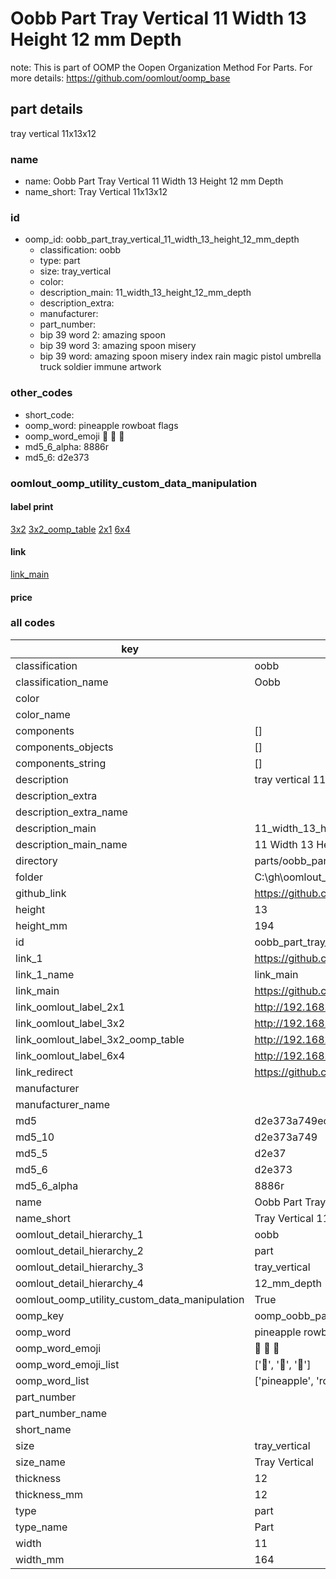# Oobb Part Tray Vertical 11 Width 13 Height 12 mm Depth  

note: This is part of OOMP the Oopen Organization Method For Parts. For more details: https://github.com/oomlout/oomp_base

##  part details
  



tray vertical 11x13x12



### name
* name: Oobb Part Tray Vertical 11 Width 13 Height 12 mm Depth
* name_short: Tray Vertical 11x13x12 
### id
* oomp_id: oobb_part_tray_vertical_11_width_13_height_12_mm_depth
  * classification: oobb
  * type: part
  * size: tray_vertical
  * color: 
  * description_main: 11_width_13_height_12_mm_depth
  * description_extra: 
  * manufacturer: 
  * part_number: 
  * bip 39 word 2: amazing spoon
  * bip 39 word 3: amazing spoon misery
  * bip 39 word: amazing spoon misery index rain magic pistol umbrella truck soldier immune artwork

### other_codes
* short_code: 
* oomp_word: pineapple rowboat flags
* oomp_word_emoji :pineapple: :rowboat: :flags:
* md5_6_alpha: 8886r
* md5_6: d2e373






### oomlout_oomp_utility_custom_data_manipulation
#### label print
[3x2](http://192.168.1.245:1112/?label=oomp%208886r)
[3x2_oomp_table](http://192.168.1.108:1112/?label=oomp%208886r)
[2x1](http://192.168.1.242:1112/?label=oomp%208886r)
[6x4](http://192.168.1.55:1112/?label=oomp%208886r)    

#### link

[link_main](https://github.com/oomlout/oomlout_oobb_version_4_generated_parts/tree/main/navigation_oomp/oobb/part/tray_vertical/11_width_13_height_12_mm_depth/part)                              

#### price







### all codes 
| key | value |  
| --- | --- |  
| classification | oobb |  
| classification_name | Oobb |  
| color |  |  
| color_name |  |  
| components | [] |  
| components_objects | [] |  
| components_string | [] |  
| description | tray vertical 11x13x12 |  
| description_extra |  |  
| description_extra_name |  |  
| description_main | 11_width_13_height_12_mm_depth |  
| description_main_name | 11 Width 13 Height 12 mm Depth |  
| directory | parts/oobb_part_tray_vertical_11_width_13_height_12_mm_depth |  
| folder | C:\gh\oomlout_oobb_version_4_generated_parts\parts\oobb_part_tray_vertical_11_width_13_height_12_mm_depth |  
| github_link | https://github.com/oomlout/oomlout_oomp_part_src/tree/main/parts/oobb_part_tray_vertical_11_width_13_height_12_mm_depth |  
| height | 13 |  
| height_mm | 194 |  
| id | oobb_part_tray_vertical_11_width_13_height_12_mm_depth |  
| link_1 | https://github.com/oomlout/oomlout_oobb_version_4_generated_parts/tree/main/navigation_oomp/oobb/part/tray_vertical/11_width_13_height_12_mm_depth/part |  
| link_1_name | link_main |  
| link_main | https://github.com/oomlout/oomlout_oobb_version_4_generated_parts/tree/main/navigation_oomp/oobb/part/tray_vertical/11_width_13_height_12_mm_depth/part |  
| link_oomlout_label_2x1 | http://192.168.1.242:1112/?label=oomp%208886r |  
| link_oomlout_label_3x2 | http://192.168.1.245:1112/?label=oomp%208886r |  
| link_oomlout_label_3x2_oomp_table | http://192.168.1.108:1112/?label=oomp%208886r |  
| link_oomlout_label_6x4 | http://192.168.1.55:1112/?label=oomp%208886r |  
| link_redirect | https://github.com/oomlout/oomlout_oobb_version_4_generated_parts/tree/main/parts/oobb_tray_vertical_11_13_12 |  
| manufacturer |  |  
| manufacturer_name |  |  
| md5 | d2e373a749ec34ae1758872d1b74a03e |  
| md5_10 | d2e373a749 |  
| md5_5 | d2e37 |  
| md5_6 | d2e373 |  
| md5_6_alpha | 8886r |  
| name | Oobb Part Tray Vertical 11 Width 13 Height 12 mm Depth |  
| name_short | Tray Vertical 11x13x12  |  
| oomlout_detail_hierarchy_1 | oobb |  
| oomlout_detail_hierarchy_2 | part |  
| oomlout_detail_hierarchy_3 | tray_vertical |  
| oomlout_detail_hierarchy_4 | 12_mm_depth |  
| oomlout_oomp_utility_custom_data_manipulation | True |  
| oomp_key | oomp_oobb_part_tray_vertical_11_width_13_height_12_mm_depth |  
| oomp_word | pineapple rowboat flags |  
| oomp_word_emoji | :pineapple: :rowboat: :flags: |  
| oomp_word_emoji_list | [':pineapple:', ':rowboat:', ':flags:'] |  
| oomp_word_list | ['pineapple', 'rowboat', 'flags'] |  
| part_number |  |  
| part_number_name |  |  
| short_name |  |  
| size | tray_vertical |  
| size_name | Tray Vertical |  
| thickness | 12 |  
| thickness_mm | 12 |  
| type | part |  
| type_name | Part |  
| width | 11 |  
| width_mm | 164 |  
